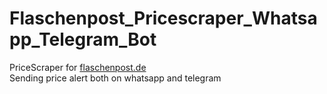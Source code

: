 # Flaschenpost_Pricescraper_Whatsapp_Telegram_Bot
PriceScraper for <a href="www.flaschenpost.de">flaschenpost.de</a> <br>
Sending price alert both on whatsapp and telegram
